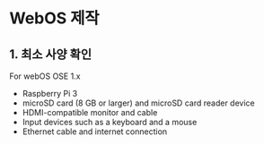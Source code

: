 # WebOS 제작
## 1. 최소 사양 확인
For webOS OSE 1.x
- Raspberry Pi 3
- microSD card (8 GB or larger) and microSD card reader device
- HDMI-compatible monitor and cable
- Input devices such as a keyboard and a mouse
- Ethernet cable and internet connection
